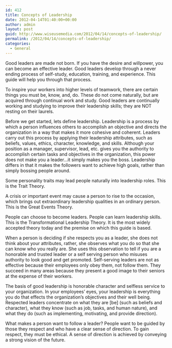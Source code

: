 ```yaml
---
id: 412
title: Concepts of Leadership
date: 2012-04-14T01:40:00+00:00
author: admin
layout: post
guid: http://www.wiseusemedia.com/2012/04/14/concepts-of-leadership/
permalink: /2012/04/14/concepts-of-leadership/
categories:
  - General
---
```

Good leaders are made not born. If you have the desire and willpower, you can become an effective leader. Good leaders develop through a never ending process of self-study, education, training, and experience. This guide will help you through that process.
  
To inspire your workers into higher levels of teamwork, there are certain things you must be, know, and, do. These do not come naturally, but are acquired through continual work and study. Good leaders are continually working and studying to improve their leadership skills; they are NOT resting on their laurels.

Before we get started, lets define leadership. Leadership is a process by which a person influences others to accomplish an objective and directs the organization in a way that makes it more cohesive and coherent. Leaders carry out this process by applying their leadership attributes, such as beliefs, values, ethics, character, knowledge, and skills. Although your position as a manager, supervisor, lead, etc. gives you the authority to accomplish certain tasks and objectives in the organization, this power does not make you a leader&#8230;it simply makes you the boss. Leadership differs in that it makes the followers want to achieve high goals, rather than simply bossing people around.

Some personality traits may lead people naturally into leadership roles. This is the Trait Theory.
  
A crisis or important event may cause a person to rise to the occasion, which brings out extraordinary leadership qualities in an ordinary person. This is the Great Events Theory.
  
People can choose to become leaders. People can learn leadership skills. This is the Transformational Leadership Theory. It is the most widely accepted theory today and the premise on which this guide is based.
  
When a person is deciding if she respects you as a leader, she does not think about your attributes, rather, she observes what you do so that she can know who you really are. She uses this observation to tell if you are a honorable and trusted leader or a self serving person who misuses authority to look good and get promoted. Self-serving leaders are not as effective because their employees only obey them, not follow them. They succeed in many areas because they present a good image to their seniors at the expense of their workers.
  
The basis of good leadership is honorable character and selfless service to your organization. In your employees&#8217; eyes, your leadership is everything you do that effects the organization&#8217;s objectives and their well being. Respected leaders concentrate on what they are \[be\] (such as beliefs and character), what they know (such as job, tasks, and human nature), and what they do (such as implementing, motivating, and provide direction).

What makes a person want to follow a leader? People want to be guided by those they respect and who have a clear sense of direction. To gain respect, they must be ethical. A sense of direction is achieved by conveying a strong vision of the future.